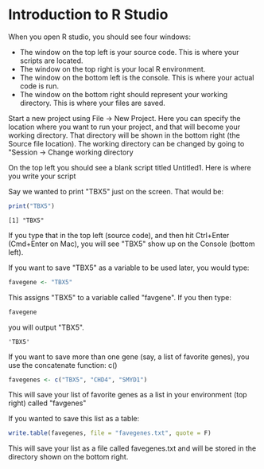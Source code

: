 # Introduction to R Studio

When you open R studio, you should see four windows:
- The window on the top left is your source code. This is where your scripts are located. 
- The window on the top right is your local R environment.
- The window on the bottom left is the console. This is where your actual code is run.
- The window on the bottom right should represent your working directory. This is where your files are saved.

Start a new project using File -> New Project. Here you can specify the location where you want to run your project, and that will become your working directory. That directory will be shown in the bottom right (the Source file location). The working directory can be changed by going to "Session -> Change working directory

On the top left you should see a blank script titled Untitled1. Here is where you write your script

Say we wanted to print "TBX5" just on the screen. That would be:


```R
print("TBX5")
```

    [1] "TBX5"
    

If you type that in the top left (source code), and then hit Ctrl+Enter (Cmd+Enter on Mac), you will see "TBX5" show up on the Console (bottom left).

If you want to save "TBX5" as a variable to be used later, you would type:


```R
favegene <- "TBX5"
```

This assigns "TBX5" to a variable called "favgene". If you then type:


```R
favegene
```
you will output "TBX5".
```
'TBX5'
```

If you want to save more than one gene (say, a list of favorite genes), you use the concatenate function: c()


```R
favegenes <- c("TBX5", "CHD4", "SMYD1")
```

This will save your list of favorite genes as a list in your environment (top right) called "favgenes"

If you wanted to save this list as a table:


```R
write.table(favegenes, file = "favegenes.txt", quote = F)
```

This will save your list as a file called favegenes.txt and will be stored in the directory shown on the bottom right.
